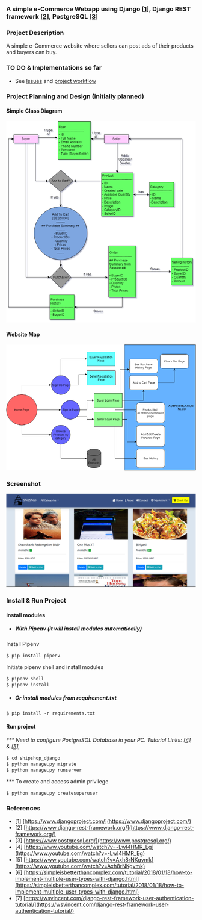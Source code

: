 ### A simple e-Commerce Webapp using Django [[1]](https://www.djangoproject.com/), Django REST framework [[2]](https://www.django-rest-framework.org/), PostgreSQL [[3]](https://www.postgresql.org/)

### Project Description
A simple e-Commerce website where sellers can post ads of their products and buyers can buy.

### TO DO & Implementations so far
- See [Issues](https://github.com/MuizZer07/ship-shop/issues) and [project workflow](https://github.com/MuizZer07/ship-shop/projects/1)

### Project Planning and Design (initially planned)
#### Simple Class Diagram

![Class Diagram](https://github.com/MuizZer07/ship-shop/blob/master/pics/ShipShopDiagram.png "Class Diagram")

#### Website Map
![Website Map](https://github.com/MuizZer07/ship-shop/blob/master/pics/WebsiteMap.png "Website Map")

### Screenshot
![Index Page](https://github.com/MuizZer07/ship-shop/blob/master/pics/shipshop.PNG "Index Page")

### Install & Run Project
#### install modules
- ##### With Pipenv (it will install modules automatically)
Install Pipenv
```
$ pip install pipenv
```
Initiate pipenv shell and install modules
```
$ pipenv shell
$ pipenv install
```

- ##### Or install modules from requirement.txt
```
$ pip install -r requirements.txt
```

#### Run project
_*** Need to configure PostgreSQL Database in your PC. Tutorial Links: [[4]](https://www.youtube.com/watch?v=-LwI4HMR_Eg) & [[5]](https://www.youtube.com/watch?v=Axh8rNKgvmk)._

```
$ cd shipshop_django
$ python manage.py migrate
$ python manage.py runserver
```

*** To create and access admin privilege
```
$ python manage.py createsuperuser
```

### References
- [1] [https://www.djangoproject.com/](https://www.djangoproject.com/)
- [2] [https://www.django-rest-framework.org/](https://www.django-rest-framework.org/)
- [3] [https://www.postgresql.org/](https://www.postgresql.org/)
- [4] [https://www.youtube.com/watch?v=-LwI4HMR_Eg](https://www.youtube.com/watch?v=-LwI4HMR_Eg)
- [5] [https://www.youtube.com/watch?v=Axh8rNKgvmk](https://www.youtube.com/watch?v=Axh8rNKgvmk)
- [6] [https://simpleisbetterthancomplex.com/tutorial/2018/01/18/how-to-implement-multiple-user-types-with-django.html](https://simpleisbetterthancomplex.com/tutorial/2018/01/18/how-to-implement-multiple-user-types-with-django.html)
- [7] [https://wsvincent.com/django-rest-framework-user-authentication-tutorial/](https://wsvincent.com/django-rest-framework-user-authentication-tutorial/)
